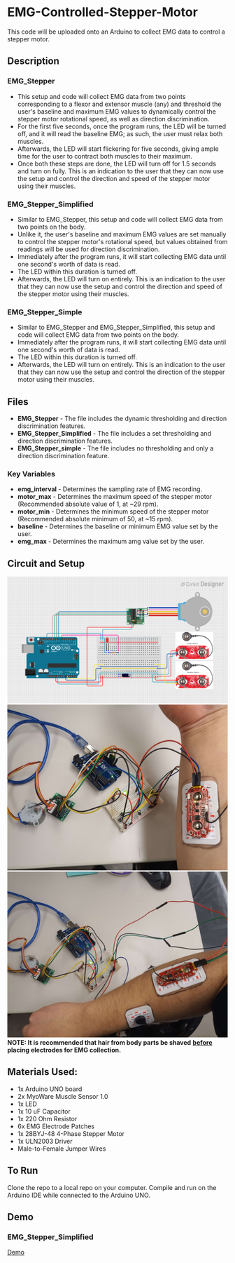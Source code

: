 # EMG-Controlled-Stepper-Motor
This code will be uploaded onto an Arduino to collect EMG data to control a stepper motor.

## Description
### EMG_Stepper
* This setup and code will collect EMG data from two points corresponding to a flexor and extensor muscle (any) and threshold the user's baseline and maximum EMG values to dynamically control the stepper motor rotational speed, as well as direction discrimination. 
* For the first five seconds, once the program runs, the LED will be turned off, and it will read the baseline EMG; as such, the user must relax both muscles. 
* Afterwards, the LED will start flickering for five seconds, giving ample time for the user to contract both muscles to their maximum. 
* Once both these steps are done, the LED will turn off for 1.5 seconds and turn on fully. This is an indication to the user that they can now use the setup and control the direction and speed of the stepper motor using their muscles.
### EMG_Stepper_Simplified
* Similar to EMG_Stepper, this setup and code will collect EMG data from two points on the body.
* Unlike it, the user's baseline and maximum EMG values are set manually to control the stepper motor's rotational speed, but values obtained from readings will be used for direction discrimination.
* Immediately after the program runs, it will start collecting EMG data until one second's worth of data is read.
* The LED within this duration is turned off.
* Afterwards, the LED will turn on entirely. This is an indication to the user that they can now use the setup and control the direction and speed of the stepper motor using their muscles.
### EMG_Stepper_Simple
* Similar to EMG_Stepper and EMG_Stepper_Simplified, this setup and code will collect EMG data from two points on the body.
* Immediately after the program runs, it will start collecting EMG data until one second's worth of data is read.
* The LED within this duration is turned off.
* Afterwards, the LED will turn on entirely. This is an indication to the user that they can now use the setup and control the direction of the stepper motor using their muscles.

## Files
* **EMG_Stepper** - The file includes the dynamic thresholding and direction discrimination features.
* **EMG_Stepper_Simplified** - The file includes a set thresholding and direction discrimination features.
* **EMG_Stepper_simple** - The file includes no thresholding and only a direction discrimination feature.

### Key Variables
* **emg_interval** - Determines the sampling rate of EMG recording.
* **motor_max** - Determines the maximum speed of the stepper motor (Recommended absolute value of 1, at ~29 rpm).
* **motor_min** - Determines the minimum speed of the stepper motor (Recommended absolute minimum of 50, at ~15 rpm).
* **baseline** - Determines the baseline or minimum EMG value set by the user.
* **emg_max** - Determines the maximum amg value set by the user.

## Circuit and Setup
[![Circuit Diagram](https://github.com/Detadja/EMG-Controlled-Stepper-Motor/blob/main/EMG%20Stepper%20Circuit.png)](https://github.com/Detadja)
[![Setup Diagram 1](https://github.com/Detadja/EMG-Controlled-Stepper-Motor/blob/main/EMG%20Stepper%20Setup%201.jpg)](https://github.com/Detadja)
[![Setup Diagram 1](https://github.com/Detadja/EMG-Controlled-Stepper-Motor/blob/main/EMG%20Stepper%20Setup%202.jpg)](https://github.com/Detadja)
**NOTE: It is recommended that hair from body parts be shaved** <ins>**before**</ins> **placing electrodes for EMG collection.**

## Materials Used:
* 1x Arduino UNO board
* 2x MyoWare Muscle Sensor 1.0
* 1x LED
* 1x 10 uF Capacitor
* 1x 220 Ohm Resistor
* 6x EMG Electrode Patches
* 1x 28BYJ-48 4-Phase Stepper Motor
* 1x ULN2003 Driver
* Male-to-Female Jumper Wires

## To Run
Clone the repo to a local repo on your computer. Compile and run on the Arduino IDE while connected to the Arduino UNO.

## Demo
### EMG_Stepper_Simplified
[Demo](https://github.com/Detadja/EMG-Controlled-Stepper-Motor/blob/main/EMG%20Stepper%20Demo.mp4)
